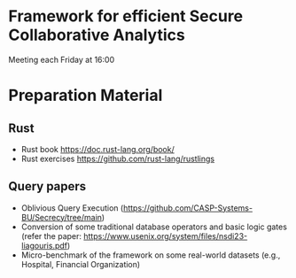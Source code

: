 # Framework for efficient Secure Collaborative Analytics

Meeting each Friday at 16:00

# Preparation Material

## Rust

- Rust book https://doc.rust-lang.org/book/
- Rust exercises https://github.com/rust-lang/rustlings

## Query papers 

- Oblivious Query Execution (https://github.com/CASP-Systems-BU/Secrecy/tree/main)
- Conversion of some traditional database operators and basic logic gates (refer the paper: https://www.usenix.org/system/files/nsdi23-liagouris.pdf)
- Micro-benchmark of the framework on some real-world datasets (e.g., Hospital, Financial Organization)

